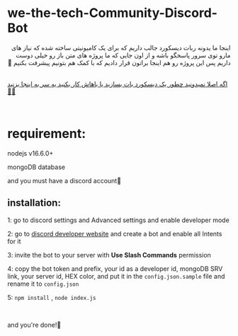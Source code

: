 # we-the-tech-Community-Discord-Bot

<div dir=rtl>
اینجا ما یدونه ربات دیسکورد جالب داریم که برای یک کامیونیتی ساخته شده که نیاز های مارو توی سرور پاسخگو باشه و از اون جایی که ما پروژه های متن باز رو خیلی دوست داریم پس این پروژه رو هم اینجا براتون قرار دادیم که با کمک هم بتونیم پیشرفت بکنیم 💜
</div>

<br>

[اگه اصلا نمیدونید چطور یک دیسکورد بات بسازید یا باهاش کار بکنید یه سر به اینجا بزنید🐱‍🏍](https://github.com/ali0sam/discord-guide-fa)

<br>

# **requirement**: 

nodejs v16.6.0+

mongoDB database

and you must have a discord account🤨
<br>

## **installation**:

1: go to discord settings and Advanced settings and enable developer mode

2: go to [discord developer website](https://discord.com/developers/applications) and create a bot and enable all Intents for it

3: invite the bot to your server with **Use Slash Commands** permission

4: copy the bot token and prefix, your id as a developer id, mongoDB SRV link, your server id, HEX color, and put it in the ``config.json.sample`` file and rename it to ``config.json``

5: ```npm install``` , ```node index.js```

<br>

and you're done!🚀